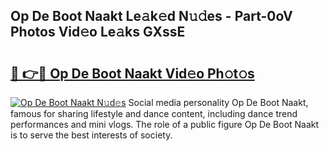 ## Op De Boot Naakt Le𝚊k𝚎d N𝚞𝚍es - Part-0oV Photos Vid𝚎o Le𝚊ks GXssE

# <h2><a href="http://fb3ekj.evod.top/?m=Op+De+Boot+Naakt">🔗 👉🔴 Op De Boot Naakt Vid𝚎o Ph𝚘t𝚘s</a></h2>

[![Op De Boot Naakt N𝚞d𝚎s](https://i.imgur.com/8V9OHl7.gif)](http://fb3ekj.evod.top/?m=Op+De+Boot+Naakt)
Social media personality Op De Boot Naakt, famous for sharing lifestyle and dance content, including dance trend performances and mini vlogs. The role of a public figure Op De Boot Naakt is to serve the best interests of society. 
